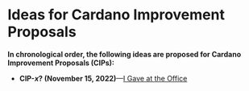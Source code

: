 # Ideas for Cardano Improvement Proposals

**In chronological order, the following ideas are proposed for Cardano Improvement Proposals (CIPs):**

- **CIP-_x_? (November 15, 2022)**—[I Gave at the Office](./CIP-x/README.md)
